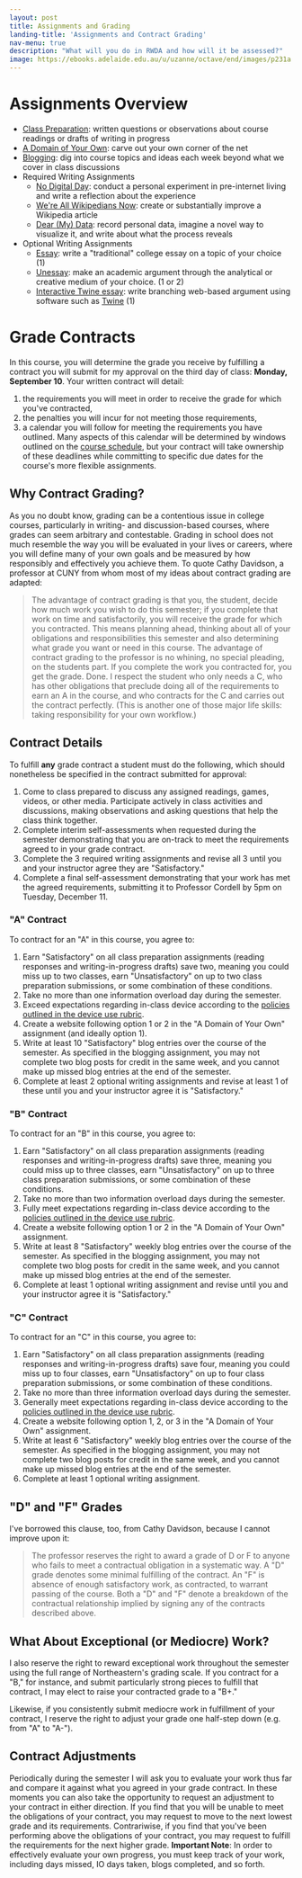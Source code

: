 ```yaml
---
layout: post
title: Assignments and Grading
landing-title: 'Assignments and Contract Grading'
nav-menu: true
description: "What will you do in RWDA and how will it be assessed?"
image: https://ebooks.adelaide.edu.au/u/uzanne/octave/end/images/p231a.jpg
---
```


# Assignments Overview

+ [Class Preparation][1]: written questions or observations about course readings or drafts of writing in progress
+ [A Domain of Your Own][2]: carve out your own corner of the net
+ [Blogging][3]: dig into course topics and ideas each week beyond what we cover in class discussions
+ Required Writing Assignments
	+ [No Digital Day][4]: conduct a personal experiment in pre-internet living and write a reflection about the experience
	+ [We're All Wikipedians Now][5]: create or substantially improve a Wikipedia article
	+ [Dear (My) Data][6]: record personal data, imagine a novel way to visualize it, and write about what the process reveals
+ Optional  Writing Assignments
	+ [Essay][7]: write a "traditional" college essay on a topic of your choice (1)
	+ [Unessay][8]: make an academic argument through the analytical or creative medium of your choice. (1 or 2)
	+ [Interactive Twine essay][9]: write branching web-based argument using software such as [Twine][10] (1)

# Grade Contracts

In this course, you will determine the grade you receive by fulfilling a contract you will submit for my approval on the third day of class: **Monday, September 10**. Your written contract will detail: 

1. the requirements you will meet in order to receive the grade for which you've contracted, 
2. the penalties you will incur for not meeting those requirements,
3. a calendar you will follow for meeting the requirements you have outlined. Many aspects of this calendar will be determined by windows outlined on the [course schedule][11], but your contract will take ownership of these deadlines while committing to specific due dates for the course's more flexible assignments. 

## Why Contract Grading?

As you no doubt know, grading can be a contentious issue in college courses, particularly in writing- and discussion-based courses, where grades can seem arbitrary and contestable. Grading in school does not much resemble the way you will be evaluated in your lives or careers, where you will define many of your own goals and be measured by how responsibly and effectively you achieve them. To quote Cathy Davidson, a professor at CUNY from whom most of my ideas about contract grading are adapted:

> The advantage of contract grading is that you, the student, decide how much work you wish to do this semester; if you complete that work on time and satisfactorily, you will receive the grade for which you contracted. This means planning ahead, thinking about all of your obligations and responsibilities this semester and also determining what grade you want or need in this course. The advantage of contract grading to the professor is no whining, no special pleading, on the students part. If you complete the work you contracted for, you get the grade. Done. I respect the student who only needs a C, who has other obligations that preclude doing all of the requirements to earn an A in the course, and who contracts for the C and carries out the contract perfectly. (This is another one of those major life skills: taking responsibility for your own workflow.)

## Contract Details

To fulfill **any** grade contract a student must do the following, which should nonetheless be specified in the contract submitted for approval:

1. Come to class prepared to discuss any assigned readings, games, videos, or other media. Participate actively in class activities and discussions, making observations and asking questions that help the class think together. 
2. Complete interim self-assessments when requested during the semester demonstrating that you are on-track to meet the requirements agreed to in your grade contract. 
3. Complete the 3 required writing assignments and revise all 3 until you and your instructor agree they are "Satisfactory."
4. Complete a final self-assessment demonstrating that your work has met the agreed requirements, submitting it to Professor Cordell by 5pm on Tuesday, December 11.

### "A" Contract

To contract for an "A" in this course, you agree to:

1. Earn "Satisfactory" on all class preparation assignments (reading responses and writing-in-progress drafts) save two, meaning you could miss up to two classes, earn "Unsatisfactory" on up to two class preparation submissions, or some combination of these conditions. 
2. Take no more than one information overload day during the semester. 
3. Exceed expectations regarding in-class device according to the [policies outlined in the device use rubric][12].
4. Create a website following option 1 or 2 in the "A Domain of Your Own" assignment (and ideally option 1). 
5. Write at least 10 "Satisfactory" blog entries over the course of the semester. As specified in the blogging assignment, you may not complete two blog posts for credit in the same week, and you cannot make up missed blog entries at the end of the semester.
6. Complete at least 2 optional writing assignments and revise at least 1 of these until you and your instructor agree it is "Satisfactory." 

### "B" Contract

To contract for an "B" in this course, you agree to:

1. Earn "Satisfactory" on all class preparation assignments (reading responses and writing-in-progress drafts) save three, meaning you could miss up to three classes, earn "Unsatisfactory" on up to three class preparation submissions, or some combination of these conditions. 
2. Take no more than two information overload days during the semester. 
3. Fully meet expectations regarding in-class device according to the [policies outlined in the device use rubric][13].
4. Create a website following option 1 or 2 in the "A Domain of Your Own" assignment.
5. Write at least 8 "Satisfactory" weekly blog entries over the course of the semester. As specified in the blogging assignment, you may not complete two blog posts for credit in the same week, and you cannot make up missed blog entries at the end of the semester.
6. Complete at least 1 optional writing assignment and revise until you and your instructor agree it is "Satisfactory."

### "C" Contract

To contract for an "C" in this course, you agree to:

1. Earn "Satisfactory" on all class preparation assignments (reading responses and writing-in-progress drafts) save four, meaning you could miss up to four classes, earn "Unsatisfactory" on up to four class preparation submissions, or some combination of these conditions.  
2. Take no more than three information overload days during the semester. 
3. Generally meet expectations regarding in-class device according to the [policies outlined in the device use rubric][14].
4. Create a website following option 1, 2, or 3 in the "A Domain of Your Own" assignment.
5. Write at least 6 "Satisfactory" weekly blog entries over the course of the semester. As specified in the blogging assignment, you may not complete two blog posts for credit in the same week, and you cannot make up missed blog entries at the end of the semester.
6. Complete at least 1 optional writing assignment.

## "D" and "F" Grades

I've borrowed this clause, too, from Cathy Davidson, because I cannot improve upon it:

> The professor reserves the right to award a grade of D or F to anyone who fails to meet a contractual obligation in a systematic way. A "D" grade denotes some minimal fulfilling of the contract. An "F" is absence of enough satisfactory work, as contracted, to warrant passing of the course. Both a "D" and "F" denote a breakdown of the contractual relationship implied by signing any of the contracts described above.

## What About Exceptional (or Mediocre) Work?

I also reserve the right to reward exceptional work throughout the semester using the full range of Northeastern's grading scale. If you contract for a "B," for instance, and submit particularly strong pieces to fulfill that contract, I may elect to raise your contracted grade to a "B+."

Likewise, if you consistently submit mediocre work in fulfillment of your contract, I reserve the right to adjust your grade one half-step down (e.g. from "A" to "A-"). 

## Contract Adjustments

Periodically during the semester I will ask you to evaluate your work thus far and compare it against what you agreed in your grade contract. In these moments you can also take the opportunity to request an adjustment to your contract in either direction. If you find that you will be unable to meet the obligations of your contract, you may request to move to the next lowest grade and its requirements. Contrariwise, if you find that you've been performing above the obligations of your contract, you may request to fulfill the requirements for the next higher grade. **Important Note**: In order to effectively evaluate your own progress, you must keep track of your work, including days missed, IO days taken, blogs completed, and so forth.   
  

[1]:	/assignments/class-prep.html
[2]:	/assignments/domain-of-your-own.html
[3]:	/assignments/blogging.html
[4]:	/assignments/no-digital-day.html
[5]:	/assignments/wikipedia.html
[6]:	/assignments/dear-my-data.html
[7]:	/assignments/essay.html
[8]:	/assignments/unessay.html
[9]:	/assignments/interactive-twine-essay.html
[10]:	http://twinery.org/
[11]:	/schedule.html
[12]:	/policies.html
[13]:	/policies.html
[14]:	/policies.html